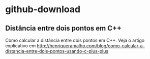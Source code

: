 github-download
===============
Distância entre dois pontos em C++
----------

Como calcular a distância entre dois pontos em C++. Veja o artigo explicativo em http://henriqueramalho.com/blog/como-calcular-a-distancia-entre-dois-pontos-usando-c-plus-plus
